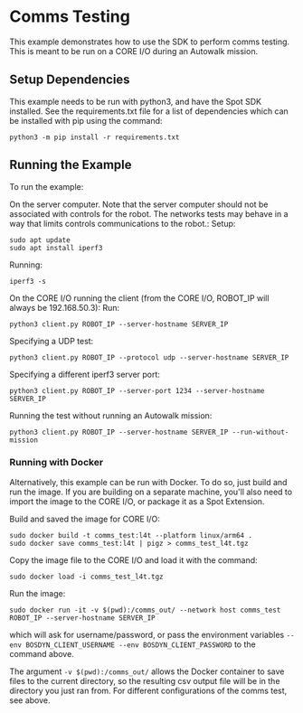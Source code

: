 <!--
Copyright (c) 2023 Boston Dynamics, Inc.  All rights reserved.

Downloading, reproducing, distributing or otherwise using the SDK Software
is subject to the terms and conditions of the Boston Dynamics Software
Development Kit License (20191101-BDSDK-SL).
-->

# Comms Testing

This example demonstrates how to use the SDK to perform comms testing.
This is meant to be run on a CORE I/O during an Autowalk mission.

## Setup Dependencies

This example needs to be run with python3, and have the Spot SDK installed. See the requirements.txt file for a list of dependencies which can be installed with pip using the command:

```
python3 -m pip install -r requirements.txt
```

## Running the Example

To run the example:

On the server computer. Note that the server computer should not be associated with controls for the robot. The networks tests may behave in a way that limits controls communications to the robot.:
Setup:

```
sudo apt update
sudo apt install iperf3
```

Running:

```
iperf3 -s
```

On the CORE I/O running the client (from the CORE I/O, ROBOT_IP will always be 192.168.50.3):
Run:

```
python3 client.py ROBOT_IP --server-hostname SERVER_IP
```

Specifying a UDP test:

```
python3 client.py ROBOT_IP --protocol udp --server-hostname SERVER_IP
```

Specifying a different iperf3 server port:

```
python3 client.py ROBOT_IP --server-port 1234 --server-hostname SERVER_IP
```

Running the test without running an Autowalk mission:

```
python3 client.py ROBOT_IP --server-hostname SERVER_IP --run-without-mission
```

### Running with Docker

Alternatively, this example can be run with Docker. To do so, just build and run the image.
If you are building on a separate machine, you'll also need to import the image to the CORE I/O, or package it as a Spot Extension.

Build and saved the image for CORE I/O:

```
sudo docker build -t comms_test:l4t --platform linux/arm64 .
sudo docker save comms_test:l4t | pigz > comms_test_l4t.tgz
```

Copy the image file to the CORE I/O and load it with the command:

```
sudo docker load -i comms_test_l4t.tgz
```

Run the image:

```
sudo docker run -it -v $(pwd):/comms_out/ --network host comms_test ROBOT_IP --server-hostname SERVER_IP
```

which will ask for username/password, or pass the environment variables `--env BOSDYN_CLIENT_USERNAME --env BOSDYN_CLIENT_PASSWORD` to the command above.

The argument `-v $(pwd):/comms_out/` allows the Docker container to save files to the current directory, so the resulting csv output file will be in the directory you just ran from. For different configurations of the comms test, see above.
